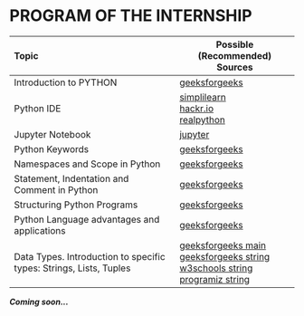 # **PROGRAM OF THE INTERNSHIP**

Topic | Possible (Recommended) Sources
:- | -
Introduction to PYTHON | [geeksforgeeks](https://www.geeksforgeeks.org/python-programming-language/)
Python IDE | [simplilearn](https://www.simplilearn.com/tutorials/python-tutorial/python-ide)<br>[hackr.io](https://hackr.io/blog/best-python-ide)<br>[realpython](https://realpython.com/python-ides-code-editors-guide/)
Jupyter Notebook | [jupyter](https://jupyter.org/)
Python Keywords | [geeksforgeeks](https://www.geeksforgeeks.org/python-keywords/)
Namespaces and Scope in Python | [geeksforgeeks](https://www.geeksforgeeks.org/namespaces-and-scope-in-python/)
Statement, Indentation and Comment in Python | [geeksforgeeks](https://www.geeksforgeeks.org/statement-indentation-and-comment-in-python/)
Structuring Python Programs | [geeksforgeeks](https://www.geeksforgeeks.org/structuring-python-programs/)
Python Language advantages and applications | [geeksforgeeks](https://www.geeksforgeeks.org/python-language-advantages-applications/)
Data Types. Introduction to specific types: Strings, Lists, Tuples | [geeksforgeeks main](https://www.geeksforgeeks.org/python-programming-language/)<br>[geeksforgeeks string](https://www.geeksforgeeks.org/python-string/)<br>[w3schools string](https://www.w3schools.com/python/python_strings.asp)<br>[programiz string](https://www.programiz.com/python-programming/string)

***Coming soon...***